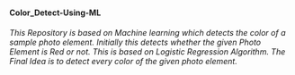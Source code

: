 <html>
  <head></head>
  <body>
    <h4>Color_Detect-Using-ML</h4>
    <h6>
    This Repository is based on Machine learning which detects the color of a sample photo element.
    Initially this detects whether the given Photo Element is Red or not.
    This is based on Logistic Regression Algorithm.
    The Final Idea is to detect every color of the given photo element.
    </h6>
 </body>
 </html>
    

